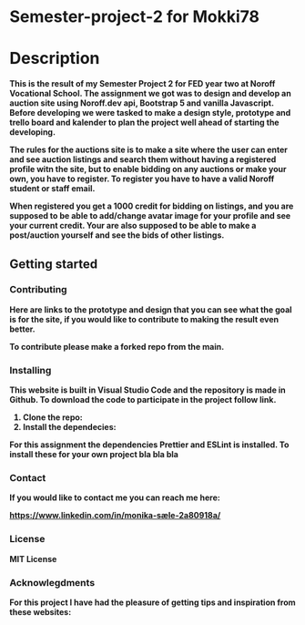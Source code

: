 # Semester-project-2 for Mokki78
<h1><color: red>Description</h1>

<p><b>This is the result of my Semester Project 2 for FED year two at Noroff Vocational School.<b>
The assignment we got was to design and develop an auction site using Noroff.dev api, Bootstrap 5 and vanilla Javascript.
 Before developing we were tasked to make a design style, prototype and trello board and kalender to plan the project well ahead of starting the developing.

The rules for the auctions site is to make a site where the user can enter and see auction listings and search them without having a registered profile witn the site, but to enable bidding on any auctions or make your own, you have to register. To register you have to have a valid Noroff student or staff email.

When registered you get a 1000 credit for bidding on listings, and you are supposed to be able to add/change avatar image for your profile and see your current credit. Your are also supposed to be able to make a post/auction yourself and see the bids of other listings.</p>


<h2>Getting started</h2>

<h3>Contributing</h3>

<p>Here are links to the prototype and design that you can see what the goal is for the site, if you would like to contribute to making the result even better.

To contribute please make a forked repo from the main.</p>

<h3>Installing</h3>

<p>This website is built in Visual Studio Code and the repository is made in Github. To download the code to participate in the project follow link.</p>

<ol>
<li>Clone the repo:</li>

<li> Install the dependecies:</li>
</ol>

<p>For this assignment the dependencies Prettier and ESLint is installed. To install these for your own project bla bla bla</p>



<h3>Contact</h3>
<p>If you would like to contact me you can reach me here:

https://www.linkedin.com/in/monika-sæle-2a80918a/</p>


<h3>License</h3>

<p>MIT License</p>


<h3>Acknowlegdments</h3>

<p>For this project I have had the pleasure of getting tips and inspiration from these websites:</p>